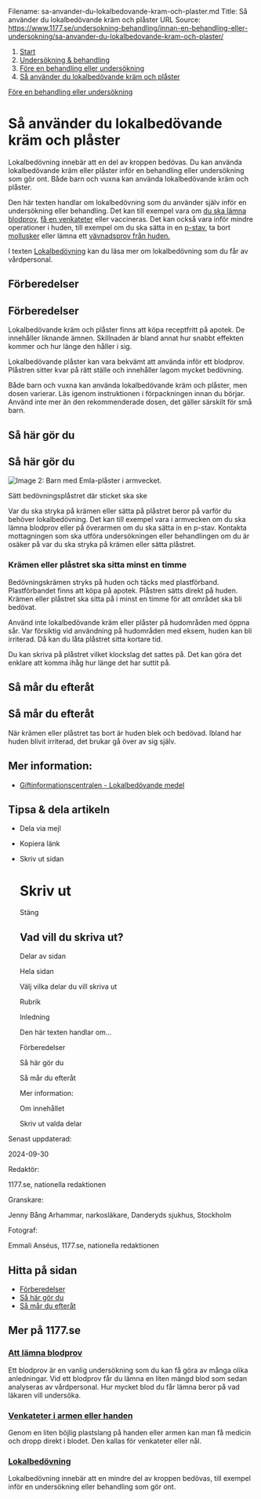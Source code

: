 Filename: sa-anvander-du-lokalbedovande-kram-och-plaster.md
Title: Så använder du lokalbedövande kräm och plåster
URL Source: https://www.1177.se/undersokning-behandling/innan-en-behandling-eller-undersokning/sa-anvander-du-lokalbedovande-kram-och-plaster/

1.  [Start](https://www.1177.se/)
2.  [Undersökning & behandling](https://www.1177.se/undersokning-behandling/)
3.  [Före en behandling eller undersökning](https://www.1177.se/undersokning-behandling/innan-en-behandling-eller-undersokning/)
4.  [Så använder du lokalbedövande kräm och plåster](https://www.1177.se/undersokning-behandling/innan-en-behandling-eller-undersokning/sa-anvander-du-lokalbedovande-kram-och-plaster/)

[Före en behandling eller undersökning](https://www.1177.se/undersokning-behandling/innan-en-behandling-eller-undersokning/)

Så använder du lokalbedövande kräm och plåster
==============================================

Lokalbedövning innebär att en del av kroppen bedövas. Du kan använda lokalbedövande kräm eller plåster inför en behandling eller undersökning som gör ont. Både barn och vuxna kan använda lokalbedövande kräm och plåster.

Den här texten handlar om lokalbedövning som du använder själv inför en undersökning eller behandling. Det kan till exempel vara om [du ska lämna blodprov](https://www.1177.se/undersokning-behandling/undersokningar-och-provtagning/provtagning-och-matningar/blodprov/att-lamna-blodprov/), [få en venkateter](https://www.1177.se/undersokning-behandling/innan-en-behandling-eller-undersokning/venkateter-i-armen-eller-handen/) eller vaccineras. Det kan också vara inför mindre operationer i huden, till exempel om du ska sätta in en [p-stav](https://www.1177.se/liv--halsa/sexuell-halsa/skydd-mot-graviditet/p-stav/), ta bort [mollusker](https://www.1177.se/sjukdomar--besvar/hud-har-och-naglar/infektioner-pa-huden/mollusker/) eller lämna ett [vävnadsprov från huden.](https://www.1177.se/undersokning-behandling/undersokningar-och-provtagning/provtagning-och-matningar/vavnadsprov-och-cellprov/vavnadsprov-fran-huden--hudbiopsi/)

I texten [Lokalbedövning](https://www.1177.se/undersokning-behandling/behandling-med-lakemedel/behandlingar-med-lakemedel/lokalbedovning/) kan du läsa mer om lokalbedövning som du får av vårdpersonal.

Förberedelser
-------------

Förberedelser
-------------

Lokalbedövande kräm och plåster finns att köpa receptfritt på apotek. De innehåller liknande ämnen. Skillnaden är bland annat hur snabbt effekten kommer och hur länge den håller i sig.

Lokalbedövande plåster kan vara bekvämt att använda inför ett blodprov. Plåstren sitter kvar på rätt ställe och innehåller lagom mycket bedövning.

Både barn och vuxna kan använda lokalbedövande kräm och plåster, men dosen varierar. Läs igenom instruktionen i förpackningen innan du börjar. Använd inte mer än den rekommenderade dosen, det gäller särskilt för små barn.

Så här gör du
-------------

Så här gör du
-------------

![Image 2: Barn med Emla-plåster i armvecket. ](https://www.1177.se/globalassets/1177/nationell/media/fotografier/behandlingar-och-hjalpmedel/nalar-och-vaccinationer/emla_blodprov.jpg?saved=2021-05-27+02:25&preset=low-res)

Sätt bedövningsplåstret där sticket ska ske

Var du ska stryka på krämen eller sätta på plåstret beror på varför du behöver lokalbedövning. Det kan till exempel vara i armvecken om du ska lämna blodprov eller på överarmen om du ska sätta in en p-stav. Kontakta mottagningen som ska utföra undersökningen eller behandlingen om du är osäker på var du ska stryka på krämen eller sätta plåstret.

### Krämen eller plåstret ska sitta minst en timme

Bedövningskrämen stryks på huden och täcks med plastförband. Plastförbandet finns att köpa på apotek. Plåstren sätts direkt på huden. Krämen eller plåstret ska sitta på i minst en timme för att området ska bli bedövat.

Använd inte lokalbedövande kräm eller plåster på hudområden med öppna sår. Var försiktig vid användning på hudområden med eksem, huden kan bli irriterad. Då kan du låta plåstret sitta kortare tid.

Du kan skriva på plåstret vilket klockslag det sattes på. Det kan göra det enklare att komma ihåg hur länge det har suttit på.

Så mår du efteråt
-----------------

Så mår du efteråt
-----------------

När krämen eller plåstret tas bort är huden blek och bedövad. Ibland har huden blivit irriterad, det brukar gå över av sig själv.

Mer information:
----------------

*   [Giftinformationscentralen - Lokalbedövande medel](https://www.1177.se/lankbiblioteket/nationella-lankar/g/giftinformationscentralen---startsida/giftinformationscentralen---lokalbedovande-medel/)

Tipsa & dela artikeln
---------------------

*   Dela via mejl
*   Kopiera länk
*   Skriv ut sidan
    
    Skriv ut
    ========
    
    Stäng
    
    Vad vill du skriva ut?
    ----------------------
    
    Delar av sidan
    
    Hela sidan
    
    Välj vilka delar du vill skriva ut
    
    Rubrik
    
    Inledning
    
    Den här texten handlar om...
    
    Förberedelser
    
    Så här gör du
    
    Så mår du efteråt
    
    Mer information:
    
    Om innehållet
    
    Skriv ut valda delar
    

Senast uppdaterad:

2024-09-30

Redaktör:

1177.se, nationella redaktionen

Granskare:

Jenny Bång Arhammar, narkosläkare, Danderyds sjukhus, Stockholm

Fotograf:

Emmali Anséus, 1177.se, nationella redaktionen

Hitta på sidan
--------------

*   [Förberedelser](https://www.1177.se/undersokning-behandling/innan-en-behandling-eller-undersokning/sa-anvander-du-lokalbedovande-kram-och-plaster/#section-182477)
*   [Så här gör du](https://www.1177.se/undersokning-behandling/innan-en-behandling-eller-undersokning/sa-anvander-du-lokalbedovande-kram-och-plaster/#section-182478)
*   [Så mår du efteråt](https://www.1177.se/undersokning-behandling/innan-en-behandling-eller-undersokning/sa-anvander-du-lokalbedovande-kram-och-plaster/#section-182479)

Mer på 1177.se
--------------

### [Att lämna blodprov](https://www.1177.se/undersokning-behandling/undersokningar-och-provtagning/provtagning-och-matningar/blodprov/att-lamna-blodprov/)

Ett blodprov är en vanlig undersökning som du kan få göra av många olika anledningar. Vid ett blodprov får du lämna en liten mängd blod som sedan analyseras av vårdpersonal. Hur mycket blod du får lämna beror på vad läkaren vill undersöka.

### [Venkateter i armen eller handen](https://www.1177.se/undersokning-behandling/innan-en-behandling-eller-undersokning/venkateter-i-armen-eller-handen/)

Genom en liten böjlig plastslang på handen eller armen kan man få medicin och dropp direkt i blodet. Den kallas för venkateter eller nål.

### [Lokalbedövning](https://www.1177.se/undersokning-behandling/behandling-med-lakemedel/behandlingar-med-lakemedel/lokalbedovning/)

Lokalbedövning innebär att en mindre del av kroppen bedövas, till exempel inför en undersökning eller behandling som gör ont.
